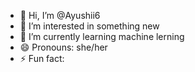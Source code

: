 - 👋 Hi, I’m @Ayushii6
- 👀 I’m interested in something new
- 🌱 I’m currently learning machine lerning
- 😄 Pronouns: she/her
- ⚡ Fun fact: 

<!---
Ayushii6/Ayushii6 is a ✨ special ✨ repository because its `README.md` (this file) appears on your GitHub profile.
You can click the Preview link to take a look at your changes.
--->
